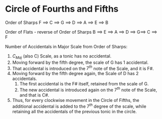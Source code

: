 

# Circle of Fourths and Fifths


Order of Sharps
F ==> C ==> G ==> D ==> A ==> E ==> B

Order of Flats - reverse of Order of Sharps
B ==> E ==> A ==> D ==> G==> C ==> F


Number of Accidentals in Major Scale from Order of Sharps:
1. $C_{Maj}$ (also C) Scale, as a tonic has no accidental.
2. Moving forward by the fifth degree, the scale of G has 1 accidental. 
3. That accidental is introduced on the $7^{th}$ note of the Scale, and it is F#. 
4. Moving forward by the fifth degree again, the Scale of D has 2 accidentals. 
	1. The first accidental is the F# itself, retained from the scale of G. 
	2. The new accidental is introduced again on the $7^{th}$ note of the Scale, and that is C#. 
5. Thus, for every clockwise movement in the Circle of Fifths, the additional accidental is added to the $7^{th}$ degree of the scale, while retaining all the accidentals of the previous tonic in the circle. 